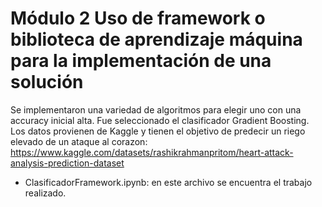# Módulo 2 Uso de framework o biblioteca de aprendizaje máquina para la implementación de una solución

Se implementaron una variedad de algoritmos para elegir uno con una accuracy inicial alta.
Fue seleccionado el clasificador Gradient Boosting.
Los datos provienen de Kaggle y tienen el objetivo de predecir un riego elevado de un ataque al corazon:
https://www.kaggle.com/datasets/rashikrahmanpritom/heart-attack-analysis-prediction-dataset

- ClasificadorFramework.ipynb: en este archivo se encuentra el trabajo realizado.
